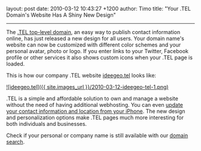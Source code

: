 layout: post
date: 2010-03-12 10:43:27 +1200
author: Timo
title: "Your .TEL Domain's Website Has A Shiny New Design"



----

The [.TEL top-level domain](https://iwantmyname.com/domains/tel-domain-name-registration-for-communication), an easy way to publish contact information online, has just released a new design for all users. Your domain name's website can now be customized with different color schemes and your personal avatar, photo or logo. If you enter links to your Twitter, Facebook profile or other services it also shows custom icons when your .TEL page is loaded.

This is how our company .TEL website [ideegeo.tel](http://ideegeo.tel) looks like:

[![ideegeo.tel]({{ site.images_url }}/2010-03-12-ideegeo-tel-1.png)](http://ideegeo.tel)

.TEL is a simple and affordable solution to own and manage a website without the need of having additional webhosting. You can even [update your contact information and location from your iPhone](https://iwantmyname.com/blog/2010/03/mytel-iphone-app-now-integrates-with-domainapp.html). The new design and personalization options make .TEL pages much more interesting for both individuals and businesses.

Check if your personal or company name is still available with our [domain search](https://iwantmyname.com).
